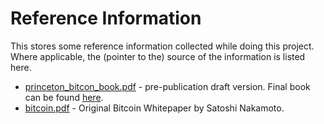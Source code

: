 
# Reference Information

This stores some reference information collected while doing this project. Where applicable, the (pointer to the) source of the information is listed here.

* [princeton_bitcon_book.pdf](http://bitcoinbook.cs.princeton.edu/) - pre-publication draft version. Final book can be found [here](https://www.amazon.com/Bitcoin-Cryptocurrency-Technologies-Comprehensive-Introduction/dp/0691171696).
* [bitcoin.pdf](https://bitcoin.org/bitcoin.pdf) - Original Bitcoin Whitepaper by Satoshi Nakamoto.

